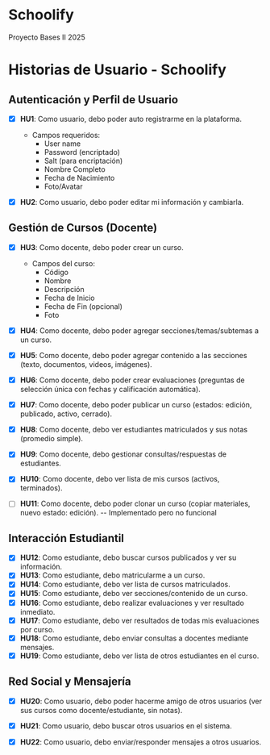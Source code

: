 # Schoolify
Proyecto Bases II 2025

# Historias de Usuario - Schoolify

## Autenticación y Perfil de Usuario
- [x] **HU1**: Como usuario, debo poder auto registrarme en la plataforma.
  - Campos requeridos:
    - User name
    - Password (encriptado)
    - Salt (para encriptación)
    - Nombre Completo
    - Fecha de Nacimiento
    - Foto/Avatar

- [x] **HU2**: Como usuario, debo poder editar mi información y cambiarla.

## Gestión de Cursos (Docente)
- [x] **HU3**: Como docente, debo poder crear un curso.
  - Campos del curso:
    - Código
    - Nombre
    - Descripción
    - Fecha de Inicio
    - Fecha de Fin (opcional)
    - Foto

- [x] **HU4**: Como docente, debo poder agregar secciones/temas/subtemas a un curso.
- [x] **HU5**: Como docente, debo poder agregar contenido a las secciones (texto, documentos, videos, imágenes).
- [X] **HU6**: Como docente, debo poder crear evaluaciones (preguntas de selección única con fechas y calificación automática).
- [x] **HU7**: Como docente, debo poder publicar un curso (estados: edición, publicado, activo, cerrado).
- [x] **HU8**: Como docente, debo ver estudiantes matriculados y sus notas (promedio simple).
- [x] **HU9**: Como docente, debo gestionar consultas/respuestas de estudiantes.
- [x] **HU10**: Como docente, debo ver lista de mis cursos (activos, terminados).
- [ ] **HU11**: Como docente, debo poder clonar un curso (copiar materiales, nuevo estado: edición). -- Implementado pero no funcional

## Interacción Estudiantil
- [x] **HU12**: Como estudiante, debo buscar cursos publicados y ver su información.
- [x] **HU13**: Como estudiante, debo matricularme a un curso.
- [x] **HU14**: Como estudiante, debo ver lista de cursos matriculados.
- [x] **HU15**: Como estudiante, debo ver secciones/contenido de un curso.
- [x] **HU16**: Como estudiante, debo realizar evaluaciones y ver resultado inmediato.
- [x] **HU17**: Como estudiante, debo ver resultados de todas mis evaluaciones por curso.
- [x] **HU18**: Como estudiante, debo enviar consultas a docentes mediante mensajes.
- [x] **HU19**: Como estudiante, debo ver lista de otros estudiantes en el curso.

## Red Social y Mensajería
- [x] **HU20**: Como usuario, debo poder hacerme amigo de otros usuarios (ver sus cursos como docente/estudiante, sin notas).
- [x] **HU21**: Como usuario, debo buscar otros usuarios en el sistema.
- [x] **HU22**: Como usuario, debo enviar/responder mensajes a otros usuarios.

